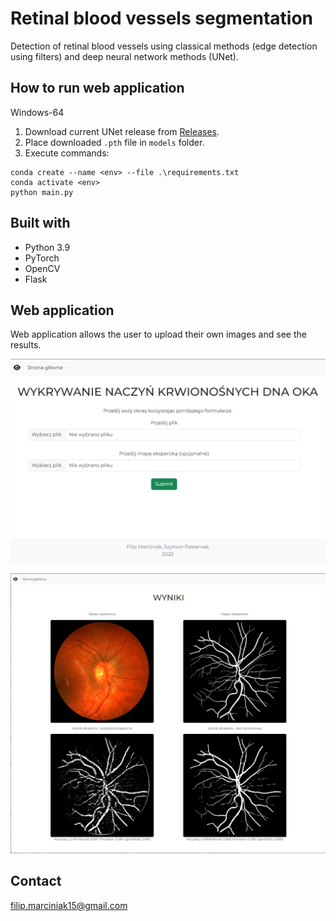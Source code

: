 # Retinal blood vessels segmentation

Detection of retinal blood vessels using classical methods (edge detection using filters) and deep neural network methods (UNet).

## How to run web application

Windows-64

1. Download current UNet release from [Releases](https://github.com/anras5/BloodVessels/releases).
2. Place downloaded `.pth` file in `models` folder. 
3. Execute commands:
```commandline
conda create --name <env> --file .\requirements.txt
conda activate <env>
python main.py
```

## Built with

- Python 3.9
- PyTorch
- OpenCV
- Flask

## Web application

Web application allows the user to upload their own images and see the results.

![img.png](readme-images/main_page.png)

![results.png](readme-images/results.png)

## Contact

filip.marciniak15@gmail.com